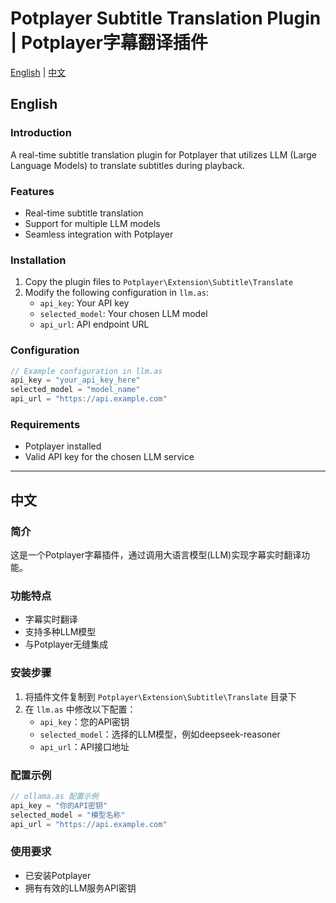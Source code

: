 # Potplayer Subtitle Translation Plugin | Potplayer字幕翻译插件

[English](#english) | [中文](#chinese)

<a name="english"></a>
## English

### Introduction
A real-time subtitle translation plugin for Potplayer that utilizes LLM (Large Language Models) to translate subtitles during playback.

### Features
- Real-time subtitle translation
- Support for multiple LLM models
- Seamless integration with Potplayer

### Installation
1. Copy the plugin files to `Potplayer\Extension\Subtitle\Translate`
2. Modify the following configuration in `llm.as`:
   - `api_key`: Your API key
   - `selected_model`: Your chosen LLM model
   - `api_url`: API endpoint URL

### Configuration
```javascript
// Example configuration in llm.as
api_key = "your_api_key_here"
selected_model = "model_name"
api_url = "https://api.example.com"
```

### Requirements
- Potplayer installed
- Valid API key for the chosen LLM service

---

<a name="chinese"></a>
## 中文

### 简介
这是一个Potplayer字幕插件，通过调用大语言模型(LLM)实现字幕实时翻译功能。

### 功能特点
- 字幕实时翻译
- 支持多种LLM模型
- 与Potplayer无缝集成

### 安装步骤
1. 将插件文件复制到 `Potplayer\Extension\Subtitle\Translate` 目录下
2. 在 `llm.as` 中修改以下配置：
   - `api_key`：您的API密钥
   - `selected_model`：选择的LLM模型，例如deepseek-reasoner
   - `api_url`：API接口地址

### 配置示例
```javascript
// ollama.as 配置示例
api_key = "你的API密钥"
selected_model = "模型名称"
api_url = "https://api.example.com"
```

### 使用要求
- 已安装Potplayer
- 拥有有效的LLM服务API密钥

